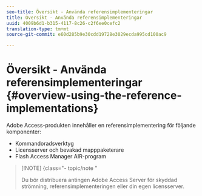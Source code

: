 ```yaml
---
seo-title: Översikt - Använda referensimplementeringar
title: Översikt - Använda referensimplementeringar
uuid: 4009b6d1-b315-4117-8c26-c2f6ee0cefc2
translation-type: tm+mt
source-git-commit: e60d285b9e30cdd19728e3029ecda995cd100ac9

---
```



# Översikt - Använda referensimplementeringar {#overview-using-the-reference-implementations}

Adobe Access-produkten innehåller en referensimplementering för följande komponenter:

* Kommandoradsverktyg
* Licensserver och bevakad mapppaketerare
* Flash Access Manager AIR-program

>[!NOTE] {class=&quot;- topic/note &quot;
>
>Du bör distribuera antingen Adobe Access Server för skyddad strömning, referensimplementeringen eller din egen licensserver.